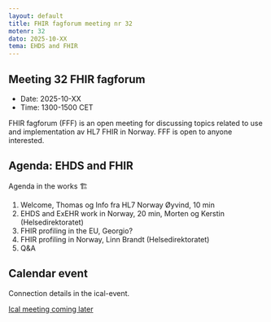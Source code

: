 ```yaml
---
layout: default
title: FHIR fagforum meeting nr 32
motenr: 32
dato: 2025-10-XX
tema: EHDS and FHIR
---
```


## Meeting 32 FHIR fagforum

* Date: 2025-10-XX  
* Time: 1300-1500 CET

FHIR fagforum (FFF) is an open meeting for discussing topics related to use and implementation av HL7 FHIR in Norway. FFF is open to anyone interested.

## Agenda: EHDS and FHIR

Agenda in the works 🏗️  

1. Welcome, Thomas og Info fra HL7 Norway Øyvind, 10 min  
2. EHDS and ExEHR work in Norway, 20 min, Morten og Kerstin (Helsedirektoratet)  
3. FHIR profiling in the EU, Georgio?
4. FHIR profiling in Norway, Linn Brandt (Helsedirektoratet)
5. Q&A

## Calendar event

Connection details in the ical-event.

[Ical meeting coming later](ical/FHIR%20fagforum%20%2332.ics)
